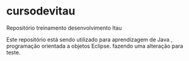 # cursodevitau
Repositório treinamento desenvolvimento  Itau

Este repositório está sendo utilizado para aprendizagem de Java , programação orientada a objetos Eclipse.  fazendo uma alteração para teste.
